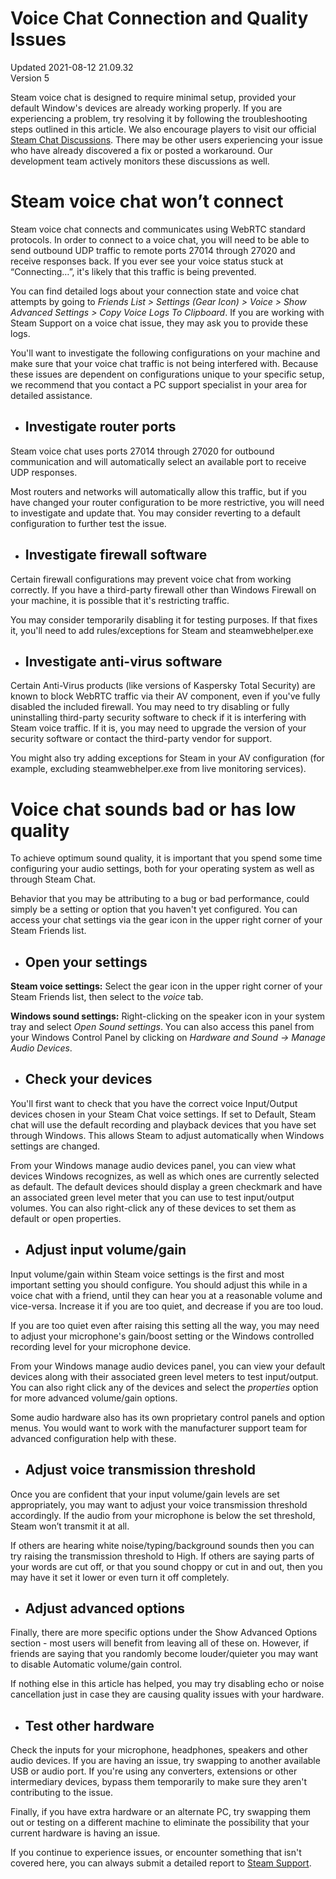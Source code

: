# Voice Chat Connection and Quality Issues
Updated 2021-08-12 21.09.32  
Version 5  

Steam voice chat is designed to require minimal setup, provided your default Window's devices are already working properly. If you are experiencing a problem, try resolving it by following the troubleshooting steps outlined in this article.  We also encourage players to visit our official [Steam Chat Discussions](https://steamcommunity.com/groups/SteamClientBeta/discussions/3/). There may be other users experiencing your issue who have already discovered a fix or posted a workaround. Our development team actively monitors these discussions as well.   
  
  
# Steam voice chat won’t connect
  
Steam voice chat connects and communicates using WebRTC standard protocols. In order to connect to a voice chat, you will need to be able to send outbound UDP traffic to remote ports 27014 through 27020 and receive responses back. If you ever see your voice status stuck at “Connecting…”, it's likely that this traffic is being prevented.  
  
You can find detailed logs about your connection state and voice chat attempts by going to *Friends List > Settings (Gear Icon) > Voice > Show Advanced Settings > Copy Voice Logs To Clipboard*. If you are working with Steam Support on a voice chat issue, they may ask you to provide these logs.  
  
You'll want to investigate the following configurations on your machine and make sure that your voice chat traffic is not being interfered with. Because these issues are dependent on configurations unique to your specific setup, we recommend that you contact a PC support specialist in your area for detailed assistance.  

* ## Investigate router ports
  
Steam voice chat uses ports 27014 through 27020 for outbound communication and will automatically select an available port to receive UDP responses.  
  
Most routers and networks will automatically allow this traffic, but if you have changed your router configuration to be more restrictive, you will need to investigate and update that. You may consider reverting to a default configuration to further test the issue.
* ## Investigate firewall software
Certain firewall configurations may prevent voice chat from working correctly. If you have a third-party firewall other than Windows Firewall on your machine, it is possible that it's restricting traffic.  
  
You may consider temporarily disabling it for testing purposes. If that fixes it, you'll need to add rules/exceptions for Steam and steamwebhelper.exe
* ## Investigate anti-virus software
Certain Anti-Virus products (like versions of Kaspersky Total Security) are known to block WebRTC traffic via their AV component, even if you've fully disabled the included firewall. You may need to try disabling or fully uninstalling third-party security software to check if it is interfering with Steam voice traffic. If it is, you may need to upgrade the version of your security software or contact the third-party vendor for support.  
  
You might also try adding exceptions for Steam in your AV configuration (for example, excluding steamwebhelper.exe from live monitoring services).

   
  
  
# Voice chat sounds bad or has low quality
  
To achieve optimum sound quality, it is important that you spend some time configuring your audio settings, both for your operating system as well as through Steam Chat.  
  
Behavior that you may be attributing to a bug or bad performance, could simply be a setting or option that you haven't yet configured. You can access your chat settings via the gear icon in the upper right corner of your Steam Friends list.  

* ## Open your settings
  
**Steam voice settings:** Select the gear icon in the upper right corner of your Steam Friends list, then select to the *voice* tab.  
  
**Windows sound settings:** Right-clicking on the speaker icon in your system tray and select *Open Sound settings*. You can also access this panel from your Windows Control Panel by clicking on *Hardware and Sound -> Manage Audio Devices*.
* ## Check your devices
You'll first want to check that you have the correct voice Input/Output devices chosen in your Steam Chat voice settings. If set to Default, Steam chat will use the default recording and playback devices that you have set through Windows. This allows Steam to adjust automatically when Windows settings are changed.  
  
From your Windows manage audio devices panel, you can view what devices Windows recognizes, as well as which ones are currently selected as default. The default devices should display a green checkmark and have an associated green level meter that you can use to test input/output volumes. You can also right-click any of these devices to set them as default or open properties.
* ## Adjust input volume/gain
Input volume/gain within Steam voice settings is the first and most important setting you should configure. You should adjust this while in a voice chat with a friend, until they can hear you at a reasonable volume and vice-versa. Increase it if you are too quiet, and decrease if you are too loud.  
  
If you are too quiet even after raising this setting all the way, you may need to adjust your microphone's gain/boost setting or the Windows controlled recording level for your microphone device.  
  
From your Windows manage audio devices panel, you can view your default devices along with their associated green level meters to test input/output. You can also right click any of the devices and select the *properties* option for more advanced volume/gain options.  
  
Some audio hardware also has its own proprietary control panels and option menus. You would want to work with the manufacturer support team for advanced configuration help with these.
* ## Adjust voice transmission threshold
Once you are confident that your input volume/gain levels are set appropriately, you may want to adjust your voice transmission threshold accordingly. If the audio from your microphone is below the set threshold, Steam won’t transmit it at all.  
  
If others are hearing white noise/typing/background sounds then you can try raising the transmission threshold to High.  If others are saying parts of your words are cut off, or that you sound choppy or cut in and out, then you may have it set it lower or even turn it off completely.
* ## Adjust advanced options
Finally, there are more specific options under the Show Advanced Options section - most users will benefit from leaving all of these on. However, if friends are saying that you randomly become louder/quieter you may want to disable Automatic volume/gain control.  
  
If nothing else in this article has helped, you may try disabling echo or noise cancellation just in case they are causing quality issues with your hardware.
* ## Test other hardware
Check the inputs for your microphone, headphones, speakers and other audio devices. If you are having an issue, try swapping to another available USB or audio port. If you're using any converters, extensions or other intermediary devices, bypass them temporarily to make sure they aren't contributing to the issue.  
  
Finally, if you have extra hardware or an alternate PC, try swapping them out or testing on a different machine to eliminate the possibility that your current hardware is having an issue.

  
  
  
  
If you continue to experience issues, or encounter something that isn't covered here, you can always submit a detailed report to [Steam Support](https://help.steampowered.com).